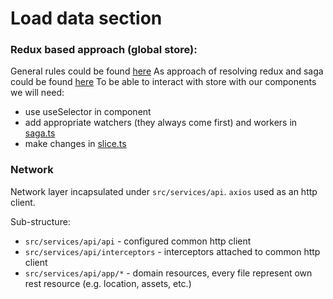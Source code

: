 # Load data section

### Redux based approach (global store):

General rules could be found [here](https://redux-saga.js.org/docs/introduction/GettingStarted)
As approach of resolving redux and saga could be found [here](https://github.com/reduxjs/redux-toolkit/blob/master/docs/api/createSlice.mdx)
To be able to interact with store with our components we will need:
- use useSelector in component
- add appropriate watchers (they always come first) and workers in [saga.ts](https://github.com/IlyaNeron/starter/blob/main/src/store/app/saga.ts)
- make changes in [slice.ts](https://github.com/IlyaNeron/starter/blob/main/src/store/app/slice.ts)

### Network

Network layer incapsulated under `src/services/api`. `axios` used as an http client.

Sub-structure:
- `src/services/api/api` - configured common http client
- `src/services/api/interceptors` - interceptors attached to common http client
- `src/services/api/app/*` - domain resources, every file represent own rest resource (e.g. location, assets, etc.)
